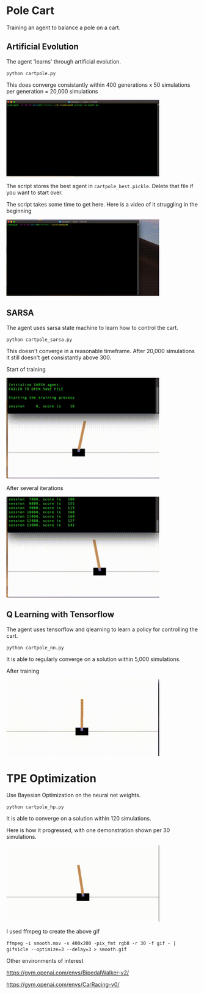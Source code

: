 # Pole Cart 

Training an agent to balance a pole on a cart.


## Artificial Evolution

The agent 'learns' through artificial evolution.
```
python cartpole.py
```
This does converge consistantly within 400 generations x 50 simulations per generation = 20,000 simulations

<img src="./pics/smooth.gif" alt="A trained agent" width="400"/>

The script stores the best agent in `cartpole_best.pickle`.  Delete that file if you want to start over.

The script takes some time to get here.  Here is a video of it struggling in the beginning

<img src="./pics/struggle.gif" alt="An untrained agent" width="400"/>


## SARSA

The agent uses sarsa state machine to learn how to control the cart.
```
python cartpole_sarsa.py
```
This doesn't converge in a reasonable timeframe.  After 20,000 simulations it still doesn't get consistantly above 300.

Start of training

<img src="./pics/sarsa1.gif" alt="Sarsa training" width="400"/>

After several iterations

<img src="./pics/sarsa2.gif" alt="Sarsa training" width="400"/>


## Q Learning with Tensorflow

The agent uses tensorflow and qlearning to learn a policy for controlling the cart.
```
python cartpole_nn.py
```
It is able to regularly converge on a solution within 5,000 simulations.

After training

<img src="./pics/qlearning_with_neural_net.gif" alt="NN Qlearning training" width="400"/>


# TPE Optimization

Use Bayesian Optimization on the neural net weights.
```
python cartpole_hp.py
```
It is able to converge on a solution within 120 simulations.

Here is how it progressed, with one demonstration shown per 30 simulations.

<img src="./pics/tpe_cart.gif" alt="TPE Optimization" width="400"/>


I used ffmpeg to create the above gif
```
ffmpeg -i smooth.mov -s 400x200 -pix_fmt rgb8 -r 30 -f gif - | gifsicle --optimize=3 --delay=3 > smooth.gif
```

Other environments of interest

https://gym.openai.com/envs/BipedalWalker-v2/

https://gym.openai.com/envs/CarRacing-v0/

